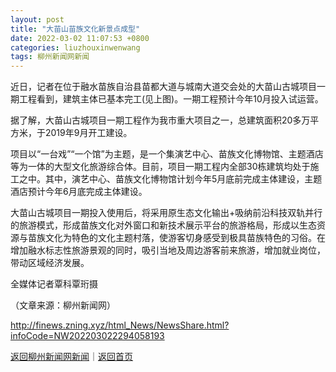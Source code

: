 ```yaml
---
layout: post
title: "大苗山苗族文化新景点成型"
date: 2022-03-02 11:07:53 +0800
categories: liuzhouxinwenwang
tags: 柳州新闻网新闻
---
```

<p>近日，记者在位于融水苗族自治县苗都大道与城南大道交会处的大苗山古城项目一期工程看到，建筑主体已基本完工(见上图)。一期工程预计今年10月投入试运营。</p>
 <p>据了解，大苗山古城项目一期工程作为我市重大项目之一，总建筑面积20多万平方米，于2019年9月开工建设。</p>
 <p>项目以“一台戏”“一个馆”为主题，是一个集演艺中心、苗族文化博物馆、主题酒店等为一体的大型文化旅游综合体。目前，项目一期工程内全部30栋建筑均处于施工之中。其中，演艺中心、苗族文化博物馆计划今年5月底前完成主体建设，主题酒店预计今年6月底完成主体建设。</p>
 <p>大苗山古城项目一期投入使用后，将采用原生态文化输出+吸纳前沿科技双轨并行的旅游模式，形成苗族文化对外窗口和新技术展示平台的旅游格局，形成以生态资源与苗族文化为特色的文化主题村落，使游客切身感受到极具苗族特色的习俗。在增加融水标志性旅游景观的同时，吸引当地及周边游客前来旅游，增加就业岗位，带动区域经济发展。</p>
 <p>全媒体记者覃科覃珩摄</p><p class="em_media">（文章来源：柳州新闻网）</p>

<http://finews.zning.xyz/html_News/NewsShare.html?infoCode=NW202203022294058193>

[返回柳州新闻网新闻](//finews.withounder.com/category/liuzhouxinwenwang.html)｜[返回首页](//finews.withounder.com/)